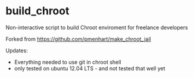 # build_chroot
Non-interactive script to build Chroot enviroment for freelance developers

Forked from https://github.com/pmenhart/make_chroot_jail

Updates:
 - Everything needed to use git in chroot shell
 - only tested on ubuntu 12.04 LTS - and not tested that well yet
